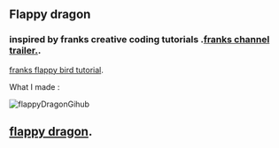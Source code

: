 ## Flappy dragon
### inspired by franks creative coding  tutorials .[franks channel trailer.](https://www.youtube.com/watch?v=iC4mtKC2ID4).
[franks flappy bird tutorial](https://www.youtube.com/watch?v=lGJ9i6CYKyQ).


What I made :

![flappyDragonGihub](https://user-images.githubusercontent.com/40355510/99376097-89cd2480-28d5-11eb-90e5-ad7d36bec782.png)


##  [flappy dragon](https://charleskyalo.github.io/flappyDragon/).


